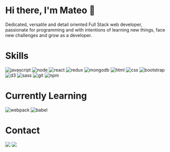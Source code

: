 # Hi there, I'm Mateo 👋

Dedicated, versatile and detail oriented Full Stack web developer, passionate for programming and with intentions of learning new things, face new challenges and grow as a developer.

# Skills
![javascript](https://user-images.githubusercontent.com/88741491/147713919-cfe4c96a-d017-4062-9c3c-45bdeff4b3c4.png)
![node](https://user-images.githubusercontent.com/88741491/147713960-c79db15e-9833-4a73-be12-a9c2b4c6988e.png)
![react](https://user-images.githubusercontent.com/88741491/147713971-1306ad46-c056-455b-bc75-82454833fd58.png)
![redux](https://user-images.githubusercontent.com/88741491/147713977-4ad2d066-9efa-4d64-86ad-57c465f842df.png)
![mongodb](https://user-images.githubusercontent.com/88741491/147713985-59869349-be47-4abd-9c07-12bc24e67127.png)
![html](https://user-images.githubusercontent.com/88741491/147714132-44a9fa54-c86e-48ff-b022-801afe969e72.png)
![css](https://user-images.githubusercontent.com/88741491/147714139-db9831b0-6664-4777-bb77-adceb50ee9e6.png)
![bootstrap](https://user-images.githubusercontent.com/88741491/147714144-a8351ca7-974f-4870-9297-dd7ba91689c4.png)
![d3](https://user-images.githubusercontent.com/88741491/147714149-049a991b-aef6-4049-b794-e5a8d957ed9e.png)
![sass](https://user-images.githubusercontent.com/88741491/147714154-a654ff2f-dc0f-4843-8b49-8c96ed1057ee.png)
![git](https://user-images.githubusercontent.com/88741491/147714177-8b840c86-dca3-4ce9-a86e-cc8c1764f701.png)
![npm](https://user-images.githubusercontent.com/88741491/147714188-8c26cb92-8701-45fb-b02c-2ccb7f6fcb1b.png)

# Currently Learning
![webpack](https://user-images.githubusercontent.com/88741491/147714481-3acf201e-af5b-4cf3-aa99-2dd6c23bae6f.png)
![babel](https://user-images.githubusercontent.com/88741491/147714484-9cac2680-5c9b-4a6e-bc32-92be8c7d1a70.png)

# Contact
<a href="mailto:aguilarmateo.1604@gmail.com"><img src="https://user-images.githubusercontent.com/88741491/147714574-e0d32906-2de1-42e9-9c31-50054ee4106c.png"></a>
<a href="https://www.linkedin.com/in/mateo-aguilar-058b791a8/" target="_blank"><img src="https://user-images.githubusercontent.com/88741491/147714579-cb20d400-ddb6-4ef9-bc96-4cb8bf5ecb21.png"></a>
